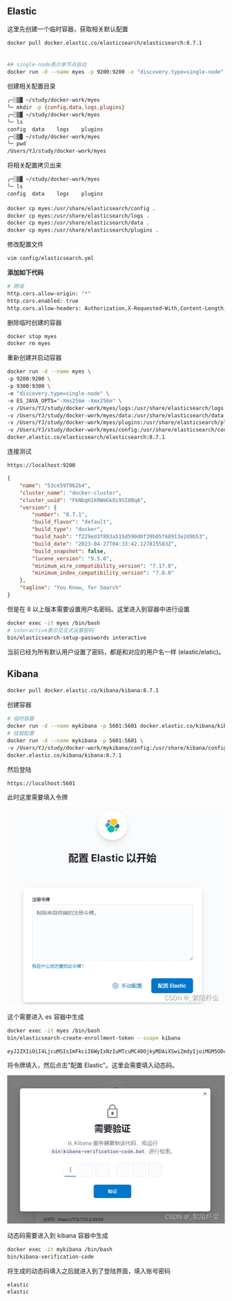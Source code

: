 

## Elastic

这里先创建一个临时容器，获取相关默认配置

```bash
docker pull docker.elastic.co/elasticsearch/elasticsearch:8.7.1


## single-node表示单节点启动
docker run -d --name myes -p 9200:9200 -e "discovery.type=single-node" -e ES_JAVA_OPTS="-Xms256m -Xmx256m" docker.elastic.co/elasticsearch/elasticsearch:8.7.1
```

创建相关配置目录

```bash
╭─░▒▓ ~/study/docker-work/myes 
╰─ mkdir -p {config,data,logs,plugins}                                                     
╭─░▒▓ ~/study/docker-work/myes 
╰─ ls                                                         
config  data    logs    plugins
╭─░▒▓ ~/study/docker-work/myes 
╰─ pwd   
/Users/YJ/study/docker-work/myes
```

将相关配置拷贝出来

```bash
╭─░▒▓ ~/study/docker-work/myes 
╰─ ls                                                     
config  data    logs    plugins

docker cp myes:/usr/share/elasticsearch/config .
docker cp myes:/usr/share/elasticsearch/logs .
docker cp myes:/usr/share/elasticsearch/data .
docker cp myes:/usr/share/elasticsearch/plugins .
```

修改配置文件

```bash
vim config/elasticsearch.yml
```

**添加如下代码**

```bash
# 跨域
http.cors.allow-origin: "*"
http.cors.enabled: true
http.cors.allow-headers: Authorization,X-Requested-With,Content-Length,Content-Type
```

删除临时创建的容器

```bash
docker stop myes
docker rm myes
```

重新创建并启动容器

```bash
docker run -d --name myes \
-p 9200:9200 \
-p 9300:9300 \
-e "discovery.type=single-node" \
-e ES_JAVA_OPTS="-Xms256m -Xmx256m" \
-v /Users/YJ/study/docker-work/myes/logs:/usr/share/elasticsearch/logs \
-v /Users/YJ/study/docker-work/myes/data:/usr/share/elasticsearch/data \
-v /Users/YJ/study/docker-work/myes/plugins:/usr/share/elasticsearch/plugins \
-v /Users/YJ/study/docker-work/myes/config:/usr/share/elasticsearch/config \
docker.elastic.co/elasticsearch/elasticsearch:8.7.1
```

连接测试

```
https://localhost:9200
```


```json
{
    "name": "53ce597962b4",
    "cluster_name": "docker-cluster",
    "cluster_uuid": "FkNbqH1kRWmGkOi9SI8BqA",
    "version": {
        "number": "8.7.1",
        "build_flavor": "default",
        "build_type": "docker",
        "build_hash": "f229ed3f893a515d590d0f39b05f68913e2d9b53",
        "build_date": "2023-04-27T04:33:42.127815583Z",
        "build_snapshot": false,
        "lucene_version": "9.5.0",
        "minimum_wire_compatibility_version": "7.17.0",
        "minimum_index_compatibility_version": "7.0.0"
    },
    "tagline": "You Know, for Search"
}
```


但是在 8 以上版本需要设置用户名密码。这里进入到容器中进行设置

```bash
docker exec -it myes /bin/bash
# interactive表示交互式设置密码
bin/elasticsearch-setup-passwords interactive
```

当前已经为所有默认用户设置了密码，都是和对应的用户名一样 (elastic/elatic)。


## Kibana

```bash
docker pull docker.elastic.co/kibana/kibana:8.7.1
```

创建容器

```bash
# 临时容器
docker run -d --name mykibana -p 5601:5601 docker.elastic.co/kibana/kibana:8.7.1
# 挂载配置
docker run -d --name mykibana -p 5601:5601 \
-v /Users/YJ/study/docker-work/mykibana/config:/usr/share/kibana/config \
docker.elastic.co/kibana/kibana:8.7.1
```

然后登陆

```bash
https://localhost:5601
```

此时这里需要填入令牌

![](./img/001.png)

这个需要进入 es 容器中生成

```bash
docker exec -it myes /bin/bash
bin/elasticsearch-create-enrollment-token --scope kibana
```

```
eyJ2ZXIiOiI4LjcuMSIsImFkciI6WyIxNzIuMTcuMC40OjkyMDAiXSwiZmdyIjoiMGM5ODc1Yzc1YzMyMjMwMWJhZGJiMTJjYjE1YjJhMmM3NGNhOTk2NTNkMTU5MWYwZjZjNmRiZGE2YmU5N2JiMiIsImtleSI6ImNXcDRKNGdCMC04aUFGVG01X1NLOjc2Q0NSMVJBUjRhR1JGdURkYlBmZncifQ==
```

将令牌填入，然后点击"配置 Elastic"。这里会需要填入动态码。

![](./img/002.png)

动态码需要进入到 kibana 容器中生成

```bash
docker exec -it mykibana /bin/bash
bin/kibana-verification-code
```
将生成的动态码填入之后就进入到了登陆界面，填入账号密码

```bash
elastic
elastic
```


